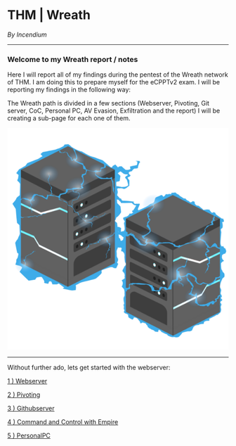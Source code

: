 # THM  | Wreath

*By Incendium*

---

### Welcome to my Wreath report / notes

Here I will report all of my findings during the pentest of the Wreath network of THM. I am doing this to prepare myself for the eCPPTv2 exam. I will be reporting my findings in the following way:

The Wreath path is divided in a few sections (Webserver, Pivoting, Git server, CoC, Personal PC, AV Evasion, Exfiltration and the report) I will be creating a sub-page for each one of them. 

![ffa81460a5c1487dd7bb43d0ca0735a1.png](ffa81460a5c1487dd7bb43d0ca0735a1.png)

---

Without further ado, lets get started with the webserver:

[1 ) Webserver](/Webserver/README.md)

[2 ) Pivoting](/Pivoting/README.md)

[3 ) Githubserver](/Githubserver/README.md)

[4 ) Command and Control with Empire](CoC/README.md)

[5 ) PersonalPC](/PersonalPC/README.md)